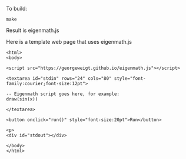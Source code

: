 To build:

	make

Result is eigenmath.js

Here is a template web page that uses eigenmath.js

	<html>
	<body>

	<script src="https://georgeweigt.github.io/eigenmath.js"></script>

	<textarea id="stdin" rows="24" cols="80" style="font-family:courier;font-size:12pt">

	-- Eigenmath script goes here, for example:
	draw(sin(x))

	</textarea>

	<button onclick="run()" style="font-size:20pt">Run</button>

	<p>
	<div id="stdout"></div>

	</body>
	</html>
